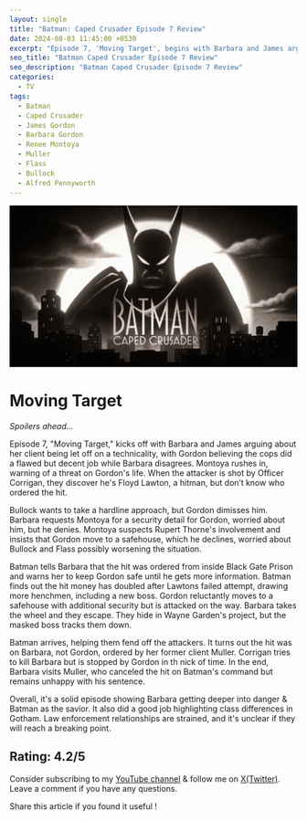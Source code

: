 ```yaml
---
layout: single
title: "Batman: Caped Crusader Episode 7 Review"
date: 2024-08-03 11:45:00 +0530
excerpt: "Episode 7, 'Moving Target', begins with Barbara and James arguing about her client being let off on a technicality, with Gordon believing the cops did a flawed but decent job while Barbara disagrees."
seo_title: "Batman Caped Crusader Episode 7 Review"
seo_description: "Batman Caped Crusader Episode 7 Review"
categories:
  - TV
tags:
  - Batman
  - Caped Crusader
  - James Gordon
  - Barbara Gordon
  - Renee Montoya
  - Muller
  - Flass
  - Bullock
  - Alfred Pennyworth
---
```


![image](/assets/images/batman-caped-crusader/batman-cc.png)

# Moving Target

*Spoilers ahead...*  

Episode 7, "Moving Target," kicks off with Barbara and James arguing about her client being let off on a technicality, with Gordon believing the cops did a flawed but decent job while Barbara disagrees. Montoya rushes in, warning of a threat on Gordon's life. When the attacker is shot by Officer Corrigan, they discover he's Floyd Lawton, a hitman, but don’t know who ordered the hit. 

Bullock wants to take a hardline approach, but Gordon dimisses him. Barbara requests Montoya for a security detail for Gordon, worried about him, but he denies. Montoya suspects Rupert Thorne's involvement and insists that Gordon move to a safehouse, which he declines, worried about Bullock and Flass possibly worsening the situation. 

Batman tells Barbara that the hit was ordered from inside Black Gate Prison and warns her to keep Gordon safe until he gets more information. Batman finds out the hit money has doubled after Lawtons failed attempt, drawing more henchmen, including a new boss. Gordon reluctantly moves to a safehouse with additional security but is attacked on the way. Barbara takes the wheel and they escape. They hide in Wayne Garden's project, but the masked boss tracks them down.

Batman arrives, helping them fend off the attackers. It turns out the hit was on Barbara, not Gordon, ordered by her former client Muller. Corrigan tries to kill Barbara but is stopped by Gordon in th nick of time. In the end, Barbara visits Muller, who canceled the hit on Batman's command but remains unhappy with his sentence.

Overall, it's a solid episode showing Barbara getting deeper into danger & Batman as the savior. It also did a good job highlighting class differences in Gotham. Law enforcement relationships are strained, and it's unclear if they will reach a breaking point.

Rating: 4.2/5
---
Consider subscribing to my [YouTube channel](https://www.youtube.com/@swiftodyssey?sub_confirmation=1) & follow me on [X(Twitter)](https://twitter.com/swift_odyssey). Leave a comment if you have any questions. 

Share this article if you found it useful !
